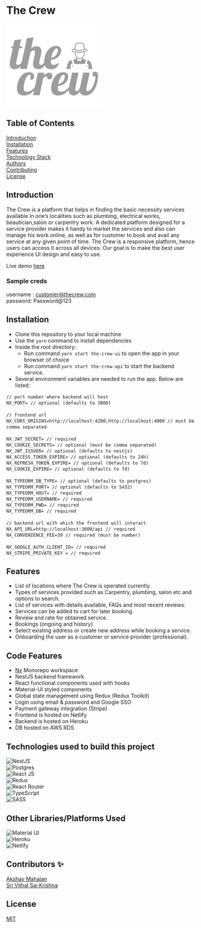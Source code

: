 # The Crew

![The Crew](/apps/the-crew-ui/src/assets/icons/the-crew-git.svg)

## Table of Contents

[Introduction](##Introduction)\
[Installation](##Installation)\
[Features](##Features)\
[Technology Stack](##Technologies-used-to-build-this-project)\
[Authors](##Contributors-✨)\
[Contributing](##Contributing)\
[License](##License)

## Introduction

The Crew is a platform that helps in finding the basic necessity services available in one’s localities such as plumbing, electrical works, beautician,salon or carpentry work. A dedicated platform designed for a service provider makes it handy to market the services and also can manage his work online, as well as for customer to book and avail any service at any given point of time. The Crew is a responsive platform, hence users can access it across all devices. Our goal is to make the best user experience UI design and easy to use.

Live demo [here](https://alpha-the-crew.netlify.app)

### Sample creds

<!-- Customer -->

username : customer@thecrew.com  
password: Password@123

## Installation

- Clone this repository to your local machine
- Use the `yarn` command to install dependencies
- Inside the root directory:
  - Run command `yarn start the-crew-ui` to open the app in your browser of choice
  - Run command `yarn start the-crew-api` to start the backend service.
- Several environment variables are needed to run the app. Below are listed:

```plaintext
// port number where backend will host
NX_PORT= // optional (defaults to 3000)

// frontend url
NX_CORS_ORIGINS=http://localhost:4200,http://localhost:4000 // must be comma separated

NX_JWT_SECRET= // required
NX_COOKIE_SECRETS= // optional (must be comma separated)
NX_JWT_ISSUER= // optional (defaults to nestjs)
NX_ACCESS_TOKEN_EXPIRE= // optional (defaults to 24h)
NX_REFRESH_TOKEN_EXPIRE= // optional (defaults to 7d)
NX_COOKIE_EXPIRE= // optional (defaults to 7d)

NX_TYPEORM_DB_TYPE= // optional (defaults to postgres)
NX_TYPEORM_PORT= // optional (defaults to 5432)
NX_TYPEORM_HOST= // required
NX_TYPEORM_USERNAME= // required
NX_TYPEORM_PWD= // required
NX_TYPEORM_DB= // required

// backend url with which the frontend will interact
NX_API_URL=http://localhost:3000/api // required
NX_CONVENIENCE_FEE=39 // required (must be number)

NX_GOOGLE_AUTH_CLIENT_ID= // required
NX_STRIPE_PRIVATE_KEY = // required
```

## Features

- List of locations where The Crew is operated currently.
- Types of services provided such as Carpentry, plumbing, salon etc and options to search.
- List of services with details available, FAQs and most recent reviews.
- Services can be added to cart for later booking.
- Review and rate for obtained service.
- Bookings (ongoing and history)
- Select existing address or create new address while booking a service.
- Onboarding the user as a customer or service provider (professional).

## Code Features

- [Nx](https://nx.dev) Monorepo workspace
- NestJS backend framework
- React functional components used with hooks
- Material-UI styled components
- Global state management using Redux (Redux Toolkit)
- Login using email & password and Google SSO
- Payment gateway integration (Stripe)
- Frontend is hosted on Netlify
- Backend is hosted on Heroku
- DB hosted on AWS RDS

## Technologies used to build this project

![NestJS](https://img.shields.io/badge/nestjs-%23E0234E.svg?style=for-the-badge&logo=nestjs&logoColor=white)  
![Postgres](https://img.shields.io/badge/postgres-%23316192.svg?style=for-the-badge&logo=postgresql&logoColor=white)  
![React JS](https://img.shields.io/badge/react-%2320232a.svg?style=for-the-badge&logo=react&logoColor=%2361DAFB)  
![Redux](https://img.shields.io/badge/redux-%23593d88.svg?style=for-the-badge&logo=redux&logoColor=white)  
![React Router](https://img.shields.io/badge/React_Router-CA4245?style=for-the-badge&logo=react-router&logoColor=white)  
![TypeScript](https://img.shields.io/badge/typescript-%23007ACC.svg?style=for-the-badge&logo=typescript&logoColor=white)  
![SASS](https://img.shields.io/badge/SASS-hotpink.svg?style=for-the-badge&logo=SASS&logoColor=white)

## Other Libraries/Platforms Used

![Material UI](https://camo.githubusercontent.com/2c2e3cab0541596a12e216df86e68fa554256f25826b55a068993a3edfbcd0e8/68747470733a2f2f696d672e736869656c64732e696f2f62616467652f4d6174657269616c2d2d55492d3030383143423f7374796c653d666f722d7468652d6261646765266c6f676f3d6d6174657269616c2d7569266c6f676f436f6c6f723d7768697465)  
![Heroku](https://img.shields.io/badge/heroku-%23430098.svg?style=for-the-badge&logo=heroku&logoColor=white)  
![Netlify](https://img.shields.io/badge/netlify-%23000000.svg?style=for-the-badge&logo=netlify&logoColor=#00C7B7)

## Contributors ✨

[Akshay Mahajan](https://github.com/androizer)  
[Sri Vithal Sai Krishna](https://github.com/krishnavithal)

## License

[MIT](/LICENSE)
